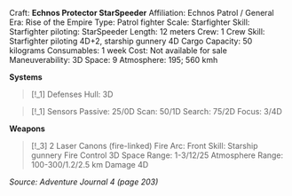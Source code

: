 Craft: **Echnos Protector StarSpeeder**
Affiliation: Echnos Patrol / General
Era: Rise of the Empire
Type: Patrol fighter
Scale: Starfighter
Skill: Starfighter piloting: StarSpeeder
Length: 12 meters
Crew: 1
Crew Skill: Starfighter piloting 4D+2, starship gunnery 4D
Cargo Capacity: 50 kilograms
Consumables: 1 week
Cost: Not available for sale
Maneuverability: 3D
Space: 9
Atmosphere: 195; 560 kmh

**Systems**
> [!_1] Defenses
> Hull: 3D

> [!_1] Sensors
> Passive: 25/0D
> Scan: 50/1D
> Search: 75/2D
> Focus: 3/4D

**Weapons**
> [!_3] 2 Laser Canons (fire-linked)
> Fire Arc: Front
> Skill: Starship gunnery
> Fire Control 3D
> Space Range: 1-3/12/25
> Atmosphere Range: 100-300/1.2/2.5 km
> Damage 4D



*Source: Adventure Journal 4 (page 203)*